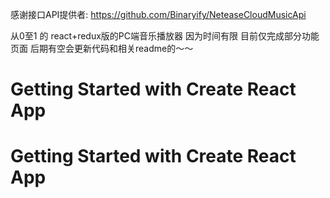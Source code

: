 感谢接口API提供者:  https://github.com/Binaryify/NeteaseCloudMusicApi

从0至1 的 react+redux版的PC端音乐播放器
因为时间有限 目前仅完成部分功能页面 后期有空会更新代码和相关readme的～～
# Getting Started with Create React App
# Getting Started with Create React App
